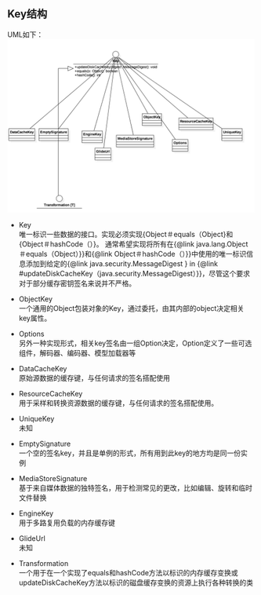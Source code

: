 ## Key结构
UML如下：
![image](../img/diagram_key.png)

- Key  
唯一标识一些数据的接口。实现必须实现{Object＃equals（Object}和{Object＃hashCode（）}。 通常希望实现将所有在{@link java.lang.Object＃equals（Object）}}和{@link Object＃hashCode（）}}中使用的唯一标识信息添加到给定的{@link java.security.MessageDigest } in {@link #updateDiskCacheKey（java.security.MessageDigest）}}，尽管这个要求对于部分缓存密钥签名来说并不严格。

- ObjectKey  
一个通用的Object包装对象的Key，通过委托，由其内部的object决定相关key属性。 
- Options  
另外一种实现形式，相关key签名由一组Option决定，Option定义了一些可选组件，解码器、编码器、模型加载器等

- DataCacheKey  
原始源数据的缓存键，与任何请求的签名搭配使用
- ResourceCacheKey  
用于采样和转换资源数据的缓存键，与任何请求的签名搭配使用。
- UniqueKey  
未知

- EmptySignature  
一个空的签名key，并且是单例的形式，所有用到此key的地方均是同一份实例
- MediaStoreSignature  
基于来自媒体数据的独特签名，用于检测常见的更改，比如编辑、旋转和临时文件替换

- EngineKey  
用于多路复用负载的内存缓存键
- GlideUrl  
未知
- Transformation  
一个用于在一个实现了equals和hashCode方法以标识的内存缓存变换或updateDiskCacheKey方法以标识的磁盘缓存变换的资源上执行各种转换的类